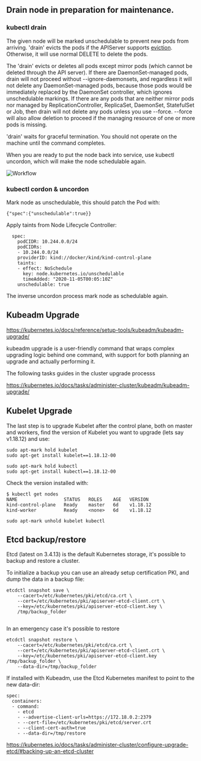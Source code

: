 
## Drain node in preparation for maintenance.

### kubectl drain

The given node will be marked unschedulable to prevent new pods from arriving.
'drain' evicts the pods if the APIServer supports
[eviction](http://kubernetes.io/docs/admin/disruptions/). Otherwise, it will use normal
DELETE to delete the pods.

The 'drain' evicts or deletes all pods except mirror pods (which cannot be deleted through
the API server).  If there are DaemonSet-managed pods, drain will not proceed
without --ignore-daemonsets, and regardless it will not delete any
DaemonSet-managed pods, because those pods would be immediately replaced by the
DaemonSet controller, which ignores unschedulable markings.  If there are any
pods that are neither mirror pods nor managed by ReplicationController,
ReplicaSet, DaemonSet, StatefulSet or Job, then drain will not delete any pods unless you
use --force.  --force will also allow deletion to proceed if the managing resource of one
or more pods is missing.

'drain' waits for graceful termination. You should not operate on the machine until
the command completes.

When you are ready to put the node back into service, use kubectl uncordon, which
will make the node schedulable again.

![Workflow](http://kubernetes.io/images/docs/kubectl_drain.svg)

### kubectl cordon & uncordon

Mark node as unschedulable, this should patch the Pod with:
 
```
{"spec":{"unschedulable":true}}
```

Apply taints from Node Lifecycle Controller: 

```
  spec:
    podCIDR: 10.244.0.0/24
    podCIDRs:
    - 10.244.0.0/24
    providerID: kind://docker/kind/kind-control-plane
    taints:
    - effect: NoSchedule
      key: node.kubernetes.io/unschedulable
      timeAdded: "2020-11-05T00:05:10Z"
    unschedulable: true
```

The inverse uncordon process mark node as schedulable again.

## Kubeadm Upgrade

https://kubernetes.io/docs/reference/setup-tools/kubeadm/kubeadm-upgrade/

kubeadm upgrade is a user-friendly command that wraps complex upgrading logic behind one command, 
with support for both planning an upgrade and actually performing it.

The following tasks guides in the cluster upgrade processs

https://kubernetes.io/docs/tasks/administer-cluster/kubeadm/kubeadm-upgrade/

## Kubelet Upgrade

The last step is to upgrade Kubelet after the control plane, both on
master and workers, find the version of Kubelet you want to upgrade
(lets say v1.18.12) and use:
 
```
sudo apt-mark hold kubelet
sudo apt-get install kubelet==1.18.12-00

sudo apt-mark hold kubectl
sudo apt-get install kubectl==1.18.12-00
```

Check the version installed with:

```
$ kubectl get nodes
NAME                 STATUS   ROLES    AGE   VERSION
kind-control-plane   Ready    master   6d    v1.18.12
kind-worker          Ready    <none>   6d    v1.18.12

sudo apt-mark unhold kubelet kubectl
```

## Etcd backup/restore

Etcd (latest on 3.4.13) is the default Kubernetes storage, it's possible to backup and restore
a cluster.

To initialize a backup you can use an already setup certification PKI, and dump the
data in a backup file:

```
etcdctl snapshot save \
    --cacert=/etc/kubernetes/pki/etcd/ca.crt \
    --cert=/etc/kubernetes/pki/apiserver-etcd-client.crt \
    --key=/etc/kubernetes/pki/apiserver-etcd-client.key \ 
    /tmp/backup_folder
    
```

In an emergency case it's possible to restore 

```
etcdctl snapshot restore \
    --cacert=/etc/kubernetes/pki/etcd/ca.crt \
    --cert=/etc/kubernetes/pki/apiserver-etcd-client.crt \
    --key=/etc/kubernetes/pki/apiserver-etcd-client.key /tmp/backup_folder \ 
    --data-dir=/tmp/backup_folder
```

If installed with Kubeadm, use the Etcd Kubernetes manifest to point to the new data-dir:

```
spec:
  containers:
  - command:
    - etcd
    - --advertise-client-urls=https://172.18.0.2:2379
    - --cert-file=/etc/kubernetes/pki/etcd/server.crt
    - --client-cert-auth=true
    - --data-dir=/tmp/restore
```
  

https://kubernetes.io/docs/tasks/administer-cluster/configure-upgrade-etcd/#backing-up-an-etcd-cluster